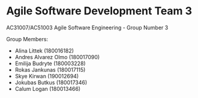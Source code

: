 # Agile Software Development Team 3
AC31007/AC51003 Agile Software Engineering - Group Number 3

Group Members:
- Alina Littek (180016182)
- Andres Alvarez Olmo (180017090)
- Emilija Budryte (180003228)
- Rokas Jankunas (180017115)
- Skye Kirwan (190012694)
- Jokubas Butkus (180017346)
- Calum Logan (180013466)
